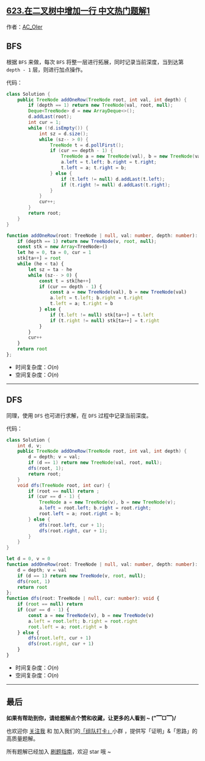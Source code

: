 ## [623.在二叉树中增加一行 中文热门题解1](https://leetcode.cn/problems/add-one-row-to-tree/solutions/100000/by-ac_oier-sc34)

作者：[AC_OIer](https://leetcode.cn/u/AC_OIer)

## BFS

根据 `BFS` 来做，每次 `BFS` 将整一层进行拓展，同时记录当前深度，当到达第 `depth - 1` 层，则进行加点操作。

代码：
```Java []
class Solution {
    public TreeNode addOneRow(TreeNode root, int val, int depth) {
        if (depth == 1) return new TreeNode(val, root, null);
        Deque<TreeNode> d = new ArrayDeque<>();
        d.addLast(root);
        int cur = 1;
        while (!d.isEmpty()) {
            int sz = d.size();
            while (sz-- > 0) {
                TreeNode t = d.pollFirst();
                if (cur == depth - 1) {
                    TreeNode a = new TreeNode(val), b = new TreeNode(val);
                    a.left = t.left; b.right = t.right;
                    t.left = a; t.right = b;
                } else {
                    if (t.left != null) d.addLast(t.left);
                    if (t.right != null) d.addLast(t.right);
                }
            }
            cur++;
        }
        return root;
    }
}
```
```TypeScript []
function addOneRow(root: TreeNode | null, val: number, depth: number): TreeNode | null {
    if (depth == 1) return new TreeNode(v, root, null);
    const stk = new Array<TreeNode>()
    let he = 0, ta = 0, cur = 1
    stk[ta++] = root
    while (he < ta) {
        let sz = ta - he
        while (sz-- > 0) {
            const t = stk[he++]
            if (cur == depth - 1) {
                const a = new TreeNode(val), b = new TreeNode(val)
                a.left = t.left; b.right = t.right
                t.left = a; t.right = b
            } else {
                if (t.left != null) stk[ta++] = t.left
                if (t.right != null) stk[ta++] = t.right
            }
        }
        cur++
    }
    return root
};
```
* 时间复杂度：$O(n)$
* 空间复杂度：$O(n)$

---

## DFS

同理，使用 `DFS` 也可进行求解，在 `DFS` 过程中记录当前深度。

代码：
```Java []
class Solution {
    int d, v;
    public TreeNode addOneRow(TreeNode root, int val, int depth) {
        d = depth; v = val;
        if (d == 1) return new TreeNode(val, root, null);
        dfs(root, 1);
        return root;
    }
    void dfs(TreeNode root, int cur) {
        if (root == null) return ;
        if (cur == d - 1) {
            TreeNode a = new TreeNode(v), b = new TreeNode(v);
            a.left = root.left; b.right = root.right;
            root.left = a; root.right = b;
        } else {
            dfs(root.left, cur + 1);
            dfs(root.right, cur + 1);
        }
    }
}
```
```TypeScript []
let d = 0, v = 0
function addOneRow(root: TreeNode | null, val: number, depth: number): TreeNode | null {
    d = depth; v = val
    if (d == 1) return new TreeNode(v, root, null);
    dfs(root, 1)
    return root
};
function dfs(root: TreeNode | null, cur: number): void {
    if (root == null) return 
    if (cur == d - 1) {
        const a = new TreeNode(v), b = new TreeNode(v)
        a.left = root.left; b.right = root.right
        root.left = a; root.right = b
    } else {
        dfs(root.left, cur + 1)
        dfs(root.right, cur + 1)
    }
}
```
* 时间复杂度：$O(n)$
* 空间复杂度：$O(n)$

---

## 最后

**如果有帮助到你，请给题解点个赞和收藏，让更多的人看到 ~ ("▔□▔)/**

也欢迎你 [关注我](https://oscimg.oschina.net/oscnet/up-19688dc1af05cf8bdea43b2a863038ab9e5.png) 和 加入我们的[「组队打卡」](https://leetcode-cn.com/u/ac_oier/)小群 ，提供写「证明」&「思路」的高质量题解。

所有题解已经加入 [刷题指南](https://github.com/SharingSource/LogicStack-LeetCode/wiki)，欢迎 star 哦 ~